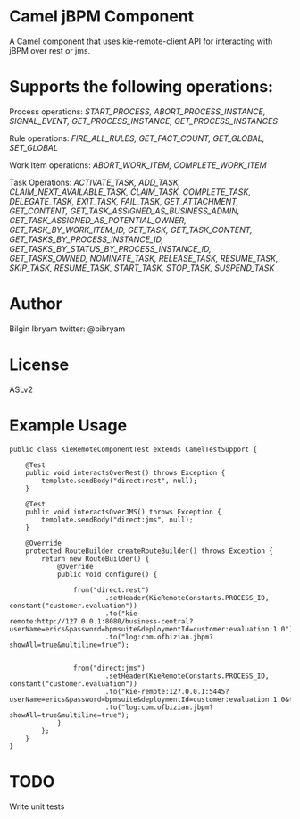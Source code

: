 Camel jBPM Component
====================
A Camel component that uses kie-remote-client API for interacting with jBPM over rest or jms.


Supports the following operations:
============================================

Process operations: *START_PROCESS, ABORT_PROCESS_INSTANCE, SIGNAL_EVENT, GET_PROCESS_INSTANCE, GET_PROCESS_INSTANCES*

Rule operations: *FIRE_ALL_RULES, GET_FACT_COUNT, GET_GLOBAL, SET_GLOBAL*

Work Item operations: *ABORT_WORK_ITEM, COMPLETE_WORK_ITEM*

Task Operations: *ACTIVATE_TASK, ADD_TASK, CLAIM_NEXT_AVAILABLE_TASK, CLAIM_TASK, COMPLETE_TASK, DELEGATE_TASK, EXIT_TASK,
FAIL_TASK, GET_ATTACHMENT, GET_CONTENT, GET_TASK_ASSIGNED_AS_BUSINESS_ADMIN, GET_TASK_ASSIGNED_AS_POTENTIAL_OWNER,
GET_TASK_BY_WORK_ITEM_ID, GET_TASK, GET_TASK_CONTENT, GET_TASKS_BY_PROCESS_INSTANCE_ID, GET_TASKS_BY_STATUS_BY_PROCESS_INSTANCE_ID,
GET_TASKS_OWNED, NOMINATE_TASK, RELEASE_TASK, RESUME_TASK, SKIP_TASK, RESUME_TASK, START_TASK, STOP_TASK, SUSPEND_TASK*


Author
======
Bilgin Ibryam  twitter: @bibryam


License
=======
ASLv2


Example Usage
=============


    public class KieRemoteComponentTest extends CamelTestSupport {

        @Test
        public void interactsOverRest() throws Exception {
            template.sendBody("direct:rest", null);
        }

        @Test
        public void interactsOverJMS() throws Exception {
            template.sendBody("direct:jms", null);
        }

        @Override
        protected RouteBuilder createRouteBuilder() throws Exception {
            return new RouteBuilder() {
                @Override
                public void configure() {

                    from("direct:rest")
                            .setHeader(KieRemoteConstants.PROCESS_ID, constant("customer.evaluation"))
                            .to("kie-remote:http://127.0.0.1:8080/business-central?userName=erics&password=bpmsuite&deploymentId=customer:evaluation:1.0")
                            .to("log:com.ofbizian.jbpm?showAll=true&multiline=true");


                    from("direct:jms")
                            .setHeader(KieRemoteConstants.PROCESS_ID, constant("customer.evaluation"))
                            .to("kie-remote:127.0.0.1:5445?userName=erics&password=bpmsuite&deploymentId=customer:evaluation:1.0&timeout=5")
                            .to("log:com.ofbizian.jbpm?showAll=true&multiline=true");
                }
            };
        }
    }



TODO
====
Write unit tests

